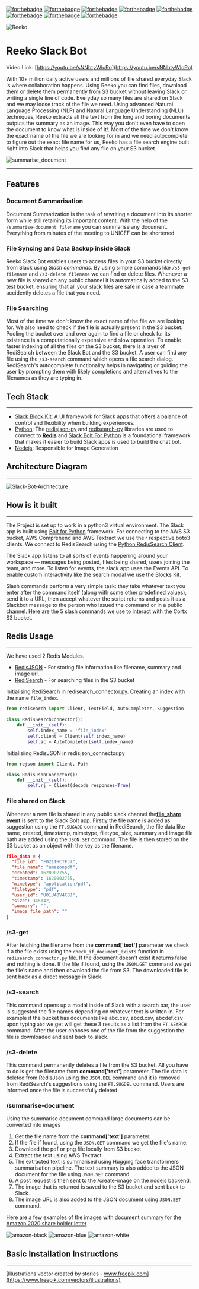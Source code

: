 [![forthebadge](https://forthebadge.com/images/badges/made-with-python.svg)](https://forthebadge.com)
[![forthebadge](https://forthebadge.com/images/badges/made-with-typescript.svg)](https://forthebadge.com)
[![forthebadge](https://forthebadge.com/images/badges/made-with-markdown.svg)](https://forthebadge.com)
[![forthebadge](https://forthebadge.com/images/badges/open-source.svg)](https://forthebadge.com)
[![forthebadge](https://forthebadge.com/images/badges/check-it-out.svg)](https://forthebadge.com)
[![forthebadge](https://forthebadge.com/images/badges/uses-git.svg)](https://forthebadge.com)
[![forthebadge](https://forthebadge.com/images/badges/uses-js.svg)](https://forthebadge.com)
[![forthebadge](https://forthebadge.com/images/badges/built-with-love.svg)](https://forthebadge.com)

![Reeko](./photos/Reeko_Slack_Bot.png)

# Reeko Slack Bot

Video Link: [https://youtu.be/sNNbtyWloRo](https://youtu.be/sNNbtyWloRo)
<br/>

With 10+ million daily active users and millions of file shared everyday Slack is where collaboration happens. Using Reeko you can find files, download them or delete them permanently from S3 bucket without leaving Slack or writing a single line of code. Everyday so many files are shared on Slack and we may loose track of the file we need. Using advanced Natural Language Processing (NLP) and Natural Language Understanding (NLU) techniques, Reeko extracts all the text from the long and boring documents outputs the summary as an image. This way you don't even have to open the document to know what is inside of it!. Most of the time we don't know the exact name of the file we are looking for in and we need autocomplete to figure out the exact file name for us, Reeko has a file search engine built right into Slack that helps you find any file on your S3 bucket.

![summarise_document](./photos/Summarise_Document.gif)

---

## Features

### Document Summarisation

Document Summarization is the task of rewriting a document into its shorter form while still retaining its important content. With the help of the `/summarise-document filename` you can summarise any document. Everything from minutes of the meeting to UNICEF can be shortened.

### File Syncing and Data Backup inside Slack

Reeko Slack Bot enables users to access files in your S3 bucket directly from Slack using _Slash commands_. By using simple commands like `/s3-get filename` and `/s3-delete filename` we can find or delete files. Whenever a new file is shared on any public channel it is automatically added to the S3 test bucket, ensuring that all your slack files are safe in case a teammate accidently deletes a file that you need.

### File Searching

Most of the time we don't know the exact name of the file we are looking for. We also need to check if the file is actually present in the S3 bucket. Pooling the bucket over and over again to find a file or check for its existence is a computationally expensive and slow operation. To enable faster indexing of all the files on the S3 bucket, there is a layer of RediSearch between the Slack Bot and the S3 bucket. A user can find any file using the `/s3-search` command which opens a file search dialog. RediSearch's autocomplete functionality helps in navigating or guiding the user by prompting them with likely completions and alternatives to the filenames as they are typing in.

## Tech Stack

---

- [Slack Block Kit](https://api.slack.com/block-kit): A UI framework for Slack apps that offers a balance of control and flexibility when building experiences.
- [Python](https://www.python.org/): The [redisjson-py](https://github.com/RedisJSON/redisjson-py) and [redisearch-py](https://github.com/RediSearch/redisearch-py) libraries are used to connect to [**Redis**](https://redis.io) and [Slack Bolt For Python](https://slack.dev/bolt-python/concepts) is a foundational framework that makes it easier to build Slack apps is used to build the chat bot.
- [Nodejs](https://nodejs.org/en/): Responsible for Image Generation

## Architecture Diagram

---

![Slack-Bot-Architecture](./photos/Reeko-Slack-Bot-Architecture-Diagram.png)

## How is it built

---

The Project is set up to work in a python3 virtual environment. The Slack app is built using [Bolt for Python](https://slack.dev/bolt-python/concepts) framework. For connecting to the AWS S3 bucket, AWS Comprehend and AWS Textract we use their respective boto3 clients. We connect to RedisSearch using the [Python RedisSearch Client](https://RedisSearch-py.readthedocs.io/en/v7.12.0/).

The Slack app listens to all sorts of events happening around your workspace — messages being posted, files being shared, users joining the team, and more. To listen for events, the slack app uses the Events API. To enable custom interactivity like the search modal we use the Blocks Kit.

Slash commands perform a very simple task: they take whatever text you enter after the command itself (along with some other predefined values), send it to a URL, then accept whatever the script returns and posts it as a Slackbot message to the person who issued the command or in a public channel. Here are the 5 slash commands we use to interact with the Cortx S3 bucket.

## Redis Usage

---

We have used 2 Redis Modules.

- [RedisJSON](https://oss.redislabs.com/redisjson/) - For storing file information like filename, summary and image url.
- [RediSearch](https://oss.redislabs.com/redisearch/) - For searching files in the S3 bucket

Initialising RediSearch in redisearch_connector.py. Creating an index with the name `file_index`.

```py
from redisearch import Client, TextField, AutoCompleter, Suggestion

class RedisSearchConnector():
    def __init__(self):
        self.index_name = 'file_index'
        self.client = Client(self.index_name)
        self.ac = AutoCompleter(self.index_name)
```

Initialisiing RedisJSON in redisjson_connector.py

```py
from rejson import Client, Path

class RedisJsonConnector():
    def __init__(self):
        self.rj = Client(decode_responses=True)

```

### File shared on Slack

Whenever a new file is shared in any public slack channel the[**file_share event**](https://api.slack.com/events/file_shared#:~:text=The%20file_shared%20event%20is%20sent,the%20files.info%20API%20method.) is sent to the Slack Bolt app. Firstly the file name is added as suggestion using the `FT.SUGADD` command in RediSearch, the file data like name, created, timestamp, mimetype, filetype, size, summary and image file path are added using the `JSON.SET` command.
The file is then stored on the S3 bucket as an object with the key as the filename.

```json
file_data = {
  "file_id": "F021THCTFJ7",
  "file_name": "amazonpdf",
  "created": 1620902755,
  "timestamp": 1620902755,
  "mimetype": "application/pdf",
  "filetype": "pdf",
  "user_id": "U01U4DV4C8J",
  "size": 345142,
  "summary": "",
  "image_file_path": ""
}
```

### /s3-get

After fetching the filename from the **command['text']** parameter we check if a the file exists using the `check_if_document_exists` function in `redisearch_connector.py` file. If the document doesn't exist it returns false and nothing is done. If the file if found, using the `JSON.GET` command we get the file's name and then download the file from S3. The downloaded file is sent back as a direct message in Slack.

### /s3-search

This command opens up a modal inside of Slack with a search bar, the user is suggested the file names depending on whatever text is written in. For example if the bucket has documents like abc.csv, abcd.csv, abcdef.csv upon typing `abc` we get will get these 3 results as a list from the `FT.SEARCH` command. After the user chooses one of the file from the suggestion the file is downloaded and sent back to slack.

### /s3-delete

This command permanently deletes a file from the S3 bucket. All you have to do is get the filename from **command['text']** parameter. The file data is deleted from RedisJson using the `JSON.DEL` command and it is removed from RediSearch's suggestions using the `FT.SUGDEL` command. Users are informed once the file is successfully deleted

### /summarise-document

Using the summarise document command large documents can be converted into images

1. Get the file name from the **command['text']** parameter.
2. If the file if found, using the `JSON.GET` command we get the file's name.
3. Download the pdf or png file locally from S3 bucket
4. Extract the text using AWS Textract.
5. The extracted text is summarised using Hugging face transformers summarisation pipeline. The text summary is also added to the JSON document for the file using `JSON.SET` command.
6. A post request is then sent to the /create-image on the nodejs backend.
7. The image that is returned is saved to the S3 bucket and sent back to Slack.
8. The image URL is also added to the JSON document using `JSON.SET` command.

Here are a few examples of the images with document summary for the [Amazon 2020 share holder letter](https://s2.q4cdn.com/299287126/files/doc_financials/2021/ar/Amazon-2020-Shareholder-Letter-and-1997-Shareholder-Letter.pdf)

![amazon-black](./photos/sample-templates/amazon-black.png)
![amazon-blue](./photos/sample-templates/amazon-blue.png)
![amazon-white](./photos/sample-templates/amazon-white.png)

## Basic Installation Instructions

---

[Illustrations vector created by stories - www.freepik.com](https://www.freepik.com/vectors/illustrations)
